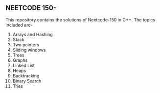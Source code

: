 ## NEETCODE 150-

This repository contains the solutions of Neetcode-150 in C++. The topics included are- 
1. Arrays and Hashing 
2. Stack
3. Two pointers
4. Sliding windows
5. Trees
6. Graphs
7. Linked List
8. Heaps
9. Backtracking
10. Binary Search
11. Tries
